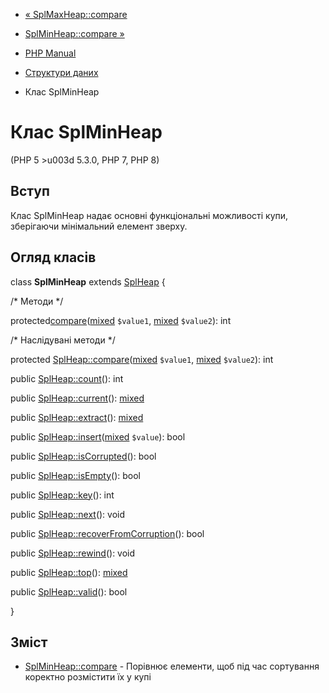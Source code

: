 - [« SplMaxHeap::compare](splmaxheap.compare.md)
- [SplMinHeap::compare »](splminheap.compare.md)

- [PHP Manual](index.md)
- [Структури даних](spl.datastructures.md)
- Клас SplMinHeap

# Клас SplMinHeap

(PHP 5 \>u003d 5.3.0, PHP 7, PHP 8)

## Вступ

Клас SplMinHeap надає основні функціональні можливості купи,
зберігаючи мінімальний елемент зверху.

## Огляд класів

class **SplMinHeap** extends [SplHeap](class.splheap.md) {

/\* Методи \*/

protected[compare](splminheap.compare.md)([mixed](language.types.declarations.md#language.types.declarations.mixed)
`$value1`,
[mixed](language.types.declarations.md#language.types.declarations.mixed)
`$value2`): int

/\* Наслідувані методи \*/

protected
[SplHeap::compare](splheap.compare.md)([mixed](language.types.declarations.md#language.types.declarations.mixed)
`$value1`,
[mixed](language.types.declarations.md#language.types.declarations.mixed)
`$value2`): int

public [SplHeap::count](splheap.count.md)(): int

public [SplHeap::current](splheap.current.md)():
[mixed](language.types.declarations.md#language.types.declarations.mixed)

public [SplHeap::extract](splheap.extract.md)():
[mixed](language.types.declarations.md#language.types.declarations.mixed)

public
[SplHeap::insert](splheap.insert.md)([mixed](language.types.declarations.md#language.types.declarations.mixed)
`$value`): bool

public [SplHeap::isCorrupted](splheap.iscorrupted.md)(): bool

public [SplHeap::isEmpty](splheap.isempty.md)(): bool

public [SplHeap::key](splheap.key.md)(): int

public [SplHeap::next](splheap.next.md)(): void

public
[SplHeap::recoverFromCorruption](splheap.recoverfromcorruption.md)():
bool

public [SplHeap::rewind](splheap.rewind.md)(): void

public [SplHeap::top](splheap.top.md)():
[mixed](language.types.declarations.md#language.types.declarations.mixed)

public [SplHeap::valid](splheap.valid.md)(): bool

}

## Зміст

- [SplMinHeap::compare](splminheap.compare.md) - Порівнює
елементи, щоб під час сортування коректно розмістити їх у купі
